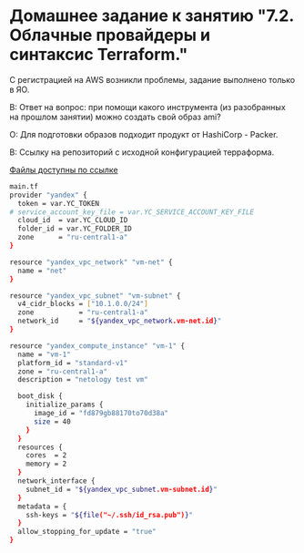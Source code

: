 # Домашнее задание к занятию "7.2. Облачные провайдеры и синтаксис Terraform."

С регистрацией на AWS возникли проблемы, задание выполнено только в ЯО.

В: Ответ на вопрос: при помощи какого инструмента (из разобранных на прошлом занятии) можно создать свой образ ami?

О: Для подготовки образов подходит продукт от HashiCorp - Packer.

В: Ссылку на репозиторий с исходной конфигурацией терраформа.

[Файлы доступны по ссылке](https://github.com/zMaAlz/devops-netology/tree/main/terraform/src/)

``` bash
main.tf 
provider "yandex" {
  token = var.YC_TOKEN
# service_account_key_file = var.YC_SERVICE_ACCOUNT_KEY_FILE
  cloud_id  = var.YC_CLOUD_ID
  folder_id = var.YC_FOLDER_ID
  zone      = "ru-central1-a"
}

resource "yandex_vpc_network" "vm-net" {
  name = "net"
}

resource "yandex_vpc_subnet" "vm-subnet" {
  v4_cidr_blocks = ["10.1.0.0/24"]
  zone           = "ru-central1-a"
  network_id     = "${yandex_vpc_network.vm-net.id}"
}

resource "yandex_compute_instance" "vm-1" {
  name = "vm-1"
  platform_id = "standard-v1"
  zone = "ru-central1-a"
  description = "netology test vm"

  boot_disk {
    initialize_params {
      image_id = "fd879gb88170to70d38a"
      size = 40
    }
  }
  resources {
    cores  = 2
    memory = 2
  }
  network_interface {
    subnet_id = "${yandex_vpc_subnet.vm-subnet.id}"
  }
  metadata = {
    ssh-keys = "${file("~/.ssh/id_rsa.pub")}"
  }
  allow_stopping_for_update = "true"
}
```
